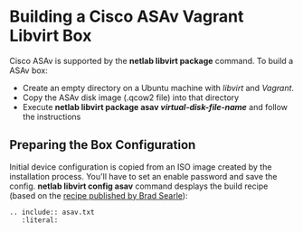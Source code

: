 # Building a Cisco ASAv Vagrant Libvirt Box

Cisco ASAv is supported by the **netlab libvirt package** command. To build a ASAv box:

* Create an empty directory on a Ubuntu machine with *libvirt* and *Vagrant*.
* Copy the ASAv disk image (.qcow2 file) into that directory
* Execute **netlab libvirt package asav _virtual-disk-file-name_** and follow the instructions

## Preparing the Box Configuration

Initial device configuration is copied from an ISO image created by the installation process. You'll have to set an enable password and save the config. 
**netlab libvirt config asav** command desplays the build recipe (based on the [recipe published by Brad Searle](https://codingpackets.com/blog/cisco-asav-vagrant-libvirt-box-install/)):

```{eval-rst}
.. include:: asav.txt
   :literal:
```

